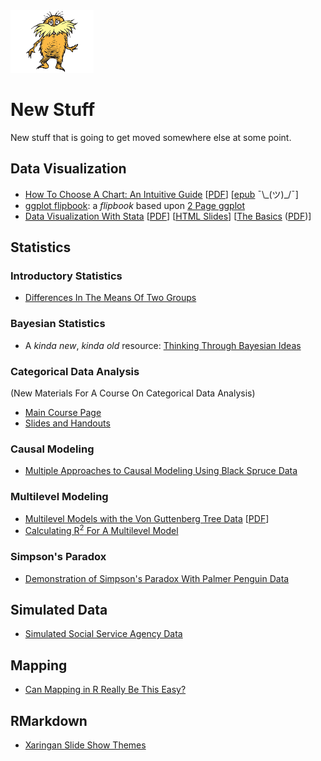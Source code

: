<img src="lorax.png" height = "100">

# New Stuff

New stuff that is going to get moved somewhere else at some point.

## Data Visualization

* [How To Choose A Chart: An Intuitive Guide](https://agrogan1.github.io/dataviz/how-to-choose-a-chart-intuitive/how-to-choose-a-chart-intuitive.html) [[PDF](https://agrogan1.github.io/dataviz/how-to-choose-a-chart-intuitive/how-to-choose-a-chart-intuitive.pdf)] [[epub](https://agrogan1.github.io/dataviz/how-to-choose-a-chart-intuitive/how-to-choose-a-chart-intuitive.epub) ¯\\\_(ツ)_/¯]
* [ggplot flipbook](https://agrogan1.github.io/R/ggplot-flipbook/ggplot-flipbook.html#1): a *flipbook* based upon [2 Page ggplot](https://agrogan1.github.io/R/two-page-ggplot2/two-page-ggplot2.pdf)
* [Data Visualization With Stata](https://agrogan1.github.io/Stata/data-visualization-with-Stata/data-visualization-with-Stata.html) [[PDF](https://agrogan1.github.io/Stata/data-visualization-with-Stata/data-visualization-with-Stata.pdf)] [[HTML Slides](https://agrogan1.github.io/Stata/data-visualization-with-Stata/data-visualization-with-Stata-slidy.html)] [[The Basics](https://agrogan1.github.io/Stata/data-visualization-with-Stata-the-basics/data-visualization-with-Stata-the-basics.html) ([PDF](https://agrogan1.github.io/Stata/data-visualization-with-Stata-the-basics/data-visualization-with-Stata-the-basics.pdf))]

## Statistics

### Introductory Statistics

* [Differences In The Means Of Two Groups](https://agrogan1.github.io/teaching/differences-in-2-means/differences-in-2-means.html) 

### Bayesian Statistics

* A *kinda new*, *kinda old* resource: [Thinking Through Bayesian Ideas](https://agrogan.shinyapps.io/Thinking-Through-Bayes/)

### Categorical Data Analysis 

(New Materials For A Course On Categorical Data Analysis)

* [Main Course Page](https://agrogan1.github.io/newstuff/categorical/)
* [Slides and Handouts](https://agrogan1.github.io/newstuff/categorical/README.html)

### Causal Modeling

* [Multiple Approaches to Causal Modeling Using Black Spruce Data](https://agrogan1.github.io/teaching/spruce/spruce-slidy.html)

### Multilevel Modeling

* [Multilevel Models with the Von Guttenberg Tree Data](https://agrogan1.github.io/multilevel/mlm-gutten/mlm-gutten.html) [[PDF](https://agrogan1.github.io/multilevel/mlm-gutten/mlm-gutten.pdf)]
* [Calculating R<sup>2</sup> For A Multilevel Model](https://agrogan1.github.io/multilevel/mlm-R2-gutten/mlm-R2-gutten.html)

### Simpson's Paradox

* [Demonstration of Simpson's Paradox With Palmer Penguin Data](https://agrogan1.github.io/teaching/simpsons-paradox-palmer-penguins/simpsons-paradox-palmer-penguins.html)

## Simulated Data

* [Simulated Social Service Agency Data](./social-service-agency)

## Mapping

* [Can Mapping in R Really Be This Easy?](https://agrogan1.github.io/dataviz/can-mapping-in-R-be-this-easy/can-mapping-in-R-be-this-easy.html)

## RMarkdown

* [Xaringan Slide Show Themes](https://agrogan1.github.io/R/xaringan-themes)







